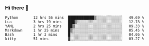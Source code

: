 ### Hi there 👋

<!--
**gustavkrist/gustavkrist** is a ✨ _special_ ✨ repository because its `README.md` (this file) appears on your GitHub profile.

Here are some ideas to get you started:

- 🔭 I’m currently working on ...
- 🌱 I’m currently learning ...
- 👯 I’m looking to collaborate on ...
- 🤔 I’m looking for help with ...
- 💬 Ask me about ...
- 📫 How to reach me: ...
- 😄 Pronouns: ...
- ⚡ Fun fact: ...
-->

<!--START_SECTION:waka-->

```text
Python       12 hrs 56 mins  ████████████▒░░░░░░░░░░░░   49.69 %
Lua          3 hrs 19 mins   ███▒░░░░░░░░░░░░░░░░░░░░░   12.78 %
YAML         2 hrs 25 mins   ██▒░░░░░░░░░░░░░░░░░░░░░░   09.33 %
Markdown     1 hr 25 mins    █▒░░░░░░░░░░░░░░░░░░░░░░░   05.45 %
Bash         1 hr 3 mins     █░░░░░░░░░░░░░░░░░░░░░░░░   04.06 %
kitty        51 mins         ▓░░░░░░░░░░░░░░░░░░░░░░░░   03.27 %
```

<!--END_SECTION:waka-->
